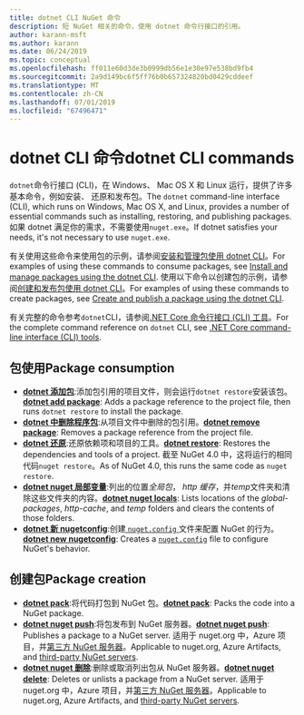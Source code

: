 ```yaml
---
title: dotnet CLI NuGet 命令
description: 短 NuGet 相关的命令，使用 dotnet 命令行接口的引用。
author: karann-msft
ms.author: karann
ms.date: 06/24/2019
ms.topic: conceptual
ms.openlocfilehash: ff011e60d3de3b0999db56e1e30e97e538bd9fb4
ms.sourcegitcommit: 2a9d149bc6f5ff76b0b657324820bd0429cddeef
ms.translationtype: MT
ms.contentlocale: zh-CN
ms.lasthandoff: 07/01/2019
ms.locfileid: "67496471"
---
```

# <a name="dotnet-cli-commands"></a><span data-ttu-id="97d89-103">dotnet CLI 命令</span><span class="sxs-lookup"><span data-stu-id="97d89-103">dotnet CLI commands</span></span>

<span data-ttu-id="97d89-104">`dotnet`命令行接口 (CLI)，在 Windows、 Mac OS X 和 Linux 运行，提供了许多基本命令，例如安装、 还原和发布包。</span><span class="sxs-lookup"><span data-stu-id="97d89-104">The `dotnet` command-line interface (CLI), which runs on Windows, Mac OS X, and Linux, provides a number of essential commands such as installing, restoring, and publishing packages.</span></span> <span data-ttu-id="97d89-105">如果 dotnet 满足你的需求，不需要使用`nuget.exe`。</span><span class="sxs-lookup"><span data-stu-id="97d89-105">If dotnet satisfies your needs, it's not necessary to use `nuget.exe`.</span></span>

<span data-ttu-id="97d89-106">有关使用这些命令来使用包的示例，请参阅[安装和管理包使用 dotnet CLI](../consume-packages/install-use-packages-dotnet-cli.md)。</span><span class="sxs-lookup"><span data-stu-id="97d89-106">For examples of using these commands to consume packages, see [Install and manage packages using the dotnet CLI](../consume-packages/install-use-packages-dotnet-cli.md).</span></span> <span data-ttu-id="97d89-107">使用以下命令以创建包的示例，请参阅[创建和发布包使用 dotnet CLI](../quickstart/create-and-publish-a-package-using-the-dotnet-cli.md)。</span><span class="sxs-lookup"><span data-stu-id="97d89-107">For examples of using these commands to create packages, see [Create and publish a package using the dotnet CLI](../quickstart/create-and-publish-a-package-using-the-dotnet-cli.md).</span></span>

<span data-ttu-id="97d89-108">有关完整的命令参考`dotnet`CLI，请参阅[.NET Core 命令行接口 (CLI) 工具](/dotnet/core/tools/?tabs=netcore2x)。</span><span class="sxs-lookup"><span data-stu-id="97d89-108">For the complete command reference on `dotnet` CLI, see [.NET Core command-line interface (CLI) tools](/dotnet/core/tools/?tabs=netcore2x).</span></span>

## <a name="package-consumption"></a><span data-ttu-id="97d89-109">包使用</span><span class="sxs-lookup"><span data-stu-id="97d89-109">Package consumption</span></span>

- <span data-ttu-id="97d89-110">[**dotnet 添加包**](/dotnet/core/tools/dotnet-add-package):添加包引用的项目文件，则会运行`dotnet restore`安装该包。</span><span class="sxs-lookup"><span data-stu-id="97d89-110">[**dotnet add package**](/dotnet/core/tools/dotnet-add-package): Adds a package reference to the project file, then runs `dotnet restore` to install the package.</span></span>
- <span data-ttu-id="97d89-111">[**dotnet 中删除程序包**](/dotnet/core/tools/dotnet-remove-package):从项目文件中删除的包引用。</span><span class="sxs-lookup"><span data-stu-id="97d89-111">[**dotnet remove package**](/dotnet/core/tools/dotnet-remove-package): Removes a package reference from the project file.</span></span>
- <span data-ttu-id="97d89-112">[**dotnet 还原**](/dotnet/core/tools/dotnet-restore?tabs=netcore2x):还原依赖项和项目的工具。</span><span class="sxs-lookup"><span data-stu-id="97d89-112">[**dotnet restore**](/dotnet/core/tools/dotnet-restore?tabs=netcore2x): Restores the dependencies and tools of a project.</span></span> <span data-ttu-id="97d89-113">截至 NuGet 4.0 中，这将运行的相同代码`nuget restore`。</span><span class="sxs-lookup"><span data-stu-id="97d89-113">As of NuGet 4.0, this runs the same code as `nuget restore`.</span></span>
- <span data-ttu-id="97d89-114">[**dotnet nuget 局部变量**](/dotnet/core/tools/dotnet-nuget-locals):列出的位置*全局包*， *http 缓存*，并*temp*文件夹和清除这些文件夹的内容。</span><span class="sxs-lookup"><span data-stu-id="97d89-114">[**dotnet nuget locals**](/dotnet/core/tools/dotnet-nuget-locals): Lists locations of the *global-packages*, *http-cache*, and *temp* folders and clears the contents of those folders.</span></span>
- <span data-ttu-id="97d89-115">[**dotnet 新 nugetconfig**](/dotnet/core/tools/dotnet-new):创建[ `nuget.config` ](../reference/nuget-config-file.md)文件来配置 NuGet 的行为。</span><span class="sxs-lookup"><span data-stu-id="97d89-115">[**dotnet new nugetconfig**](/dotnet/core/tools/dotnet-new): Creates a [`nuget.config`](../reference/nuget-config-file.md) file to configure NuGet's behavior.</span></span>

## <a name="package-creation"></a><span data-ttu-id="97d89-116">创建包</span><span class="sxs-lookup"><span data-stu-id="97d89-116">Package creation</span></span>

- <span data-ttu-id="97d89-117">[**dotnet pack**](/dotnet/core/tools/dotnet-pack?tabs=netcore2x):将代码打包到 NuGet 包。</span><span class="sxs-lookup"><span data-stu-id="97d89-117">[**dotnet pack**](/dotnet/core/tools/dotnet-pack?tabs=netcore2x): Packs the code into a NuGet package.</span></span>
- <span data-ttu-id="97d89-118">[**dotnet nuget push**](/dotnet/core/tools/dotnet-nuget-push):将包发布到 NuGet 服务器。</span><span class="sxs-lookup"><span data-stu-id="97d89-118">[**dotnet nuget push**](/dotnet/core/tools/dotnet-nuget-push): Publishes a package to a NuGet server.</span></span> <span data-ttu-id="97d89-119">适用于 nuget.org 中，Azure 项目，并[第三方 NuGet 服务器](../hosting-packages/overview.md)。</span><span class="sxs-lookup"><span data-stu-id="97d89-119">Applicable to nuget.org, Azure Artifacts, and [third-party NuGet servers](../hosting-packages/overview.md).</span></span>
- <span data-ttu-id="97d89-120">[**dotnet nuget 删除**](/dotnet/core/tools/dotnet-nuget-delete):删除或取消列出包从 NuGet 服务器。</span><span class="sxs-lookup"><span data-stu-id="97d89-120">[**dotnet nuget delete**](/dotnet/core/tools/dotnet-nuget-delete): Deletes or unlists a package from a NuGet server.</span></span> <span data-ttu-id="97d89-121">适用于 nuget.org 中，Azure 项目，并[第三方 NuGet 服务器](../hosting-packages/overview.md)。</span><span class="sxs-lookup"><span data-stu-id="97d89-121">Applicable to nuget.org, Azure Artifacts, and [third-party NuGet servers](../hosting-packages/overview.md).</span></span>
